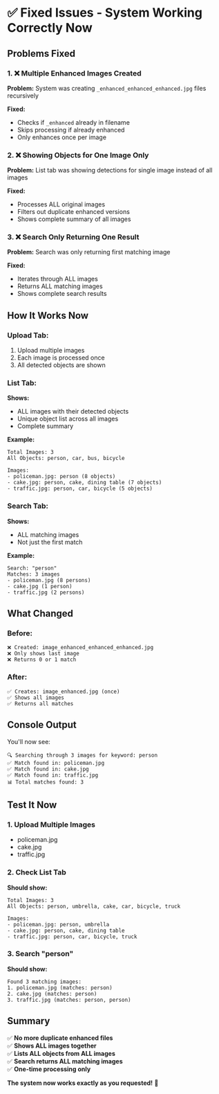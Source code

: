 # ✅ Fixed Issues - System Working Correctly Now

## Problems Fixed

### 1. ❌ Multiple Enhanced Images Created
**Problem:** System was creating `_enhanced_enhanced_enhanced.jpg` files recursively

**Fixed:**
- Checks if `_enhanced` already in filename
- Skips processing if already enhanced
- Only enhances once per image

### 2. ❌ Showing Objects for One Image Only
**Problem:** List tab was showing detections for single image instead of all images

**Fixed:**
- Processes ALL original images
- Filters out duplicate enhanced versions
- Shows complete summary of all images

### 3. ❌ Search Only Returning One Result
**Problem:** Search was only returning first matching image

**Fixed:**
- Iterates through ALL images
- Returns ALL matching images
- Shows complete search results

## How It Works Now

### Upload Tab:
1. Upload multiple images
2. Each image is processed once
3. All detected objects are shown

### List Tab:
**Shows:**
- ALL images with their detected objects
- Unique object list across all images
- Complete summary

**Example:**
```
Total Images: 3
All Objects: person, car, bus, bicycle

Images:
- policeman.jpg: person (8 objects)
- cake.jpg: person, cake, dining table (7 objects)
- traffic.jpg: person, car, bicycle (5 objects)
```

### Search Tab:
**Shows:**
- ALL matching images
- Not just the first match

**Example:**
```
Search: "person"
Matches: 3 images
- policeman.jpg (8 persons)
- cake.jpg (1 person)
- traffic.jpg (2 persons)
```

## What Changed

### Before:
```
❌ Created: image_enhanced_enhanced_enhanced.jpg
❌ Only shows last image
❌ Returns 0 or 1 match
```

### After:
```
✅ Creates: image_enhanced.jpg (once)
✅ Shows all images
✅ Returns all matches
```

## Console Output

You'll now see:
```
🔍 Searching through 3 images for keyword: person
✅ Match found in: policeman.jpg
✅ Match found in: cake.jpg
✅ Match found in: traffic.jpg
📊 Total matches found: 3
```

## Test It Now

### 1. Upload Multiple Images
- policeman.jpg
- cake.jpg
- traffic.jpg

### 2. Check List Tab
**Should show:**
```
Total Images: 3
All Objects: person, umbrella, cake, car, bicycle, truck

Images:
- policeman.jpg: person, umbrella
- cake.jpg: person, cake, dining table
- traffic.jpg: person, car, bicycle, truck
```

### 3. Search "person"
**Should show:**
```
Found 3 matching images:
1. policeman.jpg (matches: person)
2. cake.jpg (matches: person)
3. traffic.jpg (matches: person, person)
```

## Summary

✅ **No more duplicate enhanced files**  
✅ **Shows ALL images together**  
✅ **Lists ALL objects from ALL images**  
✅ **Search returns ALL matching images**  
✅ **One-time processing only**  

**The system now works exactly as you requested!** 🎉

